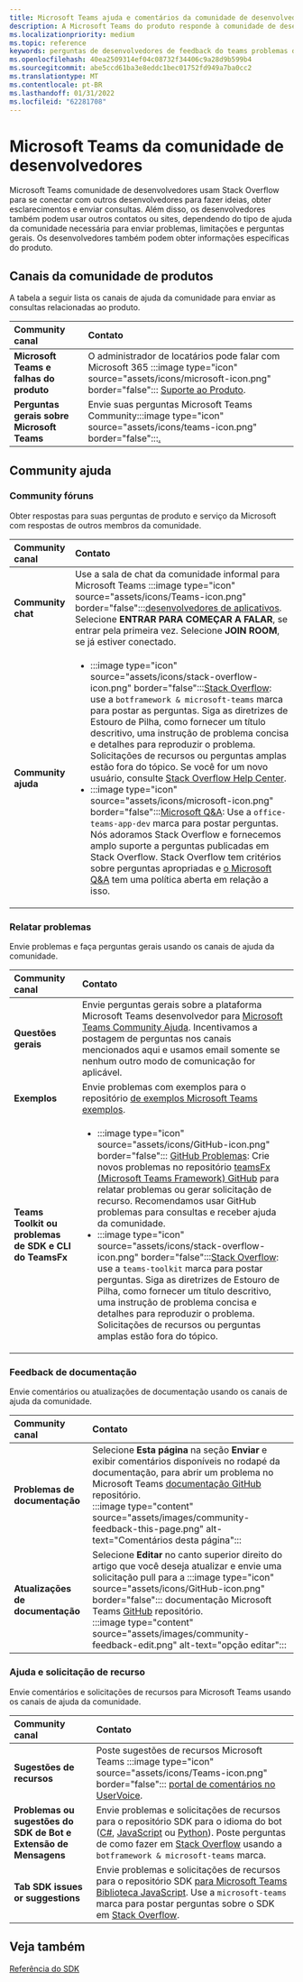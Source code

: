 ```yaml
---
title: Microsoft Teams ajuda e comentários da comunidade de desenvolvedores
description: A Microsoft Teams do produto responde à comunidade de desenvolvedores em vários canais de feedback e suporte.
ms.localizationpriority: medium
ms.topic: reference
keywords: perguntas de desenvolvedores de feedback do teams problemas de ajuda da comunidade de contatos solicitam suporte a discussões da comunidade de contribuições de bugs
ms.openlocfilehash: 40ea2509314ef04c08732f34406c9a28d9b599b4
ms.sourcegitcommit: abe5ccd61ba3e8eddc1bec01752fd949a7ba0cc2
ms.translationtype: MT
ms.contentlocale: pt-BR
ms.lasthandoff: 01/31/2022
ms.locfileid: "62281708"
---
```

# <a name="microsoft-teams-developer-community-channels"></a>Microsoft Teams da comunidade de desenvolvedores

Microsoft Teams comunidade de desenvolvedores usam Stack Overflow para se conectar com outros desenvolvedores para fazer ideias, obter esclarecimentos e enviar consultas. Além disso, os desenvolvedores também podem usar outros contatos ou sites, dependendo do tipo de ajuda da comunidade necessária para enviar problemas, limitações e perguntas gerais. Os desenvolvedores também podem obter informações específicas do produto.

## <a name="product-community-channels"></a>Canais da comunidade de produtos

A tabela a seguir lista os canais de ajuda da comunidade para enviar as consultas relacionadas ao produto.

| **Community canal** | **Contato** |
|:------------|:------------|
| **Microsoft Teams e falhas do produto** | O administrador de locatários pode falar com Microsoft 365 :::image type="icon" source="assets/icons/microsoft-icon.png" border="false"::: [Suporte ao Produto](/microsoft-365/admin/contact-support-for-business-products). |
| **Perguntas gerais sobre Microsoft Teams** | Envie suas perguntas Microsoft Teams Community:::image type="icon" source="assets/icons/teams-icon.png" border="false":::[.](https://answers.microsoft.com/en-us/msteams/forum)|

## <a name="community-help"></a>Community ajuda

### <a name="community-forums"></a>Community fóruns

Obter respostas para suas perguntas de produto e serviço da Microsoft com respostas de outros membros da comunidade.

| **Community canal**|   **Contato**  |
|:---------------------|:---------------|
| **Community chat** | Use a sala de chat da comunidade informal para Microsoft Teams :::image type="icon" source="assets/icons/Teams-icon.png" border="false":::[desenvolvedores de aplicativos](https://gitter.im/OfficeDev/MicrosoftTeamsAppDev). Selecione **ENTRAR PARA COMEÇAR A FALAR**, se entrar pela primeira vez. Selecione **JOIN ROOM**, se já estiver conectado. |
|**Community ajuda** | <ul> <li>:::image type="icon" source="assets/icons/stack-overflow-icon.png" border="false":::[Stack Overflow](https://stackoverflow.com/questions/tagged/microsoft-teams): use a `botframework & microsoft-teams` marca para postar as perguntas. Siga as diretrizes de Estouro de Pilha, como fornecer um título descritivo, uma instrução de problema concisa e detalhes para reproduzir o problema. Solicitações de recursos ou perguntas amplas estão fora do tópico. Se você for um novo usuário, consulte [Stack Overflow Help Center](https://stackoverflow.com/help).</li>  <li>:::image type="icon" source="assets/icons/microsoft-icon.png" border="false":::[Microsoft Q&A](/answers/topics/office-teams-app-dev.html): Use a `office-teams-app-dev` marca para postar perguntas. Nós adoramos Stack Overflow e fornecemos amplo suporte a perguntas publicadas em Stack Overflow. Stack Overflow tem critérios sobre perguntas apropriadas e [o Microsoft Q&A](/answers/topics/office-teams-app-dev.html) tem uma política aberta em relação a isso. </li><ul> |

### <a name="report-issues"></a>Relatar problemas

Envie problemas e faça perguntas gerais usando os canais de ajuda da comunidade.

| **Community canal** | **Contato** |
|:----------------------|:------------|
| **Questões gerais** | Envie perguntas gerais sobre a plataforma Microsoft Teams desenvolvedor para [Microsoft Teams Community Ajuda](mailto:microsoftteamsdev@microsoft.com). Incentivamos a postagem de perguntas nos canais mencionados aqui e usamos email somente se nenhum outro modo de comunicação for aplicável. |
| **Exemplos** | Envie problemas com exemplos para o repositório [de exemplos Microsoft Teams exemplos](https://github.com/OfficeDev/Microsoft-Teams-Samples).|
|  **Teams Toolkit ou problemas de SDK e CLI do TeamsFx** | <ul><li> :::image type="icon" source="assets/icons/GitHub-icon.png" border="false":::  [GitHub Problemas](https://github.com/OfficeDev/TeamsFx/issues): Crie novos problemas no repositório [teamsFx (Microsoft Teams Framework) GitHub](https://github.com/OfficeDev/TeamsFx) para relatar problemas ou gerar solicitação de recurso. Recomendamos usar GitHub problemas para consultas e receber ajuda da comunidade. <li> :::image type="icon" source="assets/icons/stack-overflow-icon.png" border="false":::[Stack Overflow](https://stackoverflow.com/questions/tagged/teams-toolkit): use a `teams-toolkit` marca para postar perguntas. Siga as diretrizes de Estouro de Pilha, como fornecer um título descritivo, uma instrução de problema concisa e detalhes para reproduzir o problema. Solicitações de recursos ou perguntas amplas estão fora do tópico. </li> </ul> |

### <a name="documentation-feedback"></a>Feedback de documentação

Envie comentários ou atualizações de documentação usando os canais de ajuda da comunidade.

| **Community canal** | **Contato** |
|:--------------------------|:--------------------------|
| **Problemas de documentação** | Selecione **Esta página** na seção **Enviar** e exibir comentários disponíveis no rodapé da documentação, para abrir um problema no Microsoft Teams [](https://github.com/MicrosoftDocs/msteams-docs/issues) [documentação GitHub](https://github.com/MicrosoftDocs/msteams-docs) repositório.<br/>:::image type="content" source="assets/images/community-feedback-this-page.png" alt-text="Comentários desta página":::|
|**Atualizações de documentação**|Selecione **Editar** no canto superior direito do artigo que você deseja atualizar e envie uma solicitação pull para a :::image type="icon" source="assets/icons/GitHub-icon.png" border="false"::: documentação Microsoft Teams [GitHub](https://github.com/MicrosoftDocs/msteams-docs) repositório. <br /> :::image type="content" source="assets/images/community-feedback-edit.png" alt-text="opção editar":::|

### <a name="help-and-feature-request"></a>Ajuda e solicitação de recurso

Envie comentários e solicitações de recursos para Microsoft Teams usando os canais de ajuda da comunidade.

| **Community canal** | **Contato** |
|:----------------------|:------------|
| **Sugestões de recursos** | Poste sugestões de recursos Microsoft Teams :::image type="icon" source="assets/icons/Teams-icon.png" border="false"::: [portal de comentários no UserVoice](https://microsoftteams.uservoice.com/forums/555103-public-preview/category/182881-developer-platform). |
| **Problemas ou sugestões do SDK de Bot e Extensão de Mensagens** | Envie problemas e solicitações de recursos para o repositório SDK para o idioma do bot ([C#](https://github.com/Microsoft/botbuilder-dotnet/), [JavaScript](https://github.com/Microsoft/botbuilder-js) ou [Python](https://github.com/Microsoft/botbuilder-python)). Poste perguntas de como fazer em [Stack Overflow](https://stackoverflow.com/questions/tagged/botframework%20microsoft-teams) usando a `botframework & microsoft-teams` marca. |
| **Tab SDK issues or suggestions** | Envie problemas e solicitações de recursos para o repositório SDK [para Microsoft Teams Biblioteca JavaScript](https://github.com/OfficeDev/microsoft-teams-library-js/issues). Use a `microsoft-teams` marca para postar perguntas sobre o SDK em [Stack Overflow](https://stackoverflow.com/questions/tagged/microsoft-teams). |

## <a name="see-also"></a>Veja também

[Referência do SDK](/javascript/api/overview/msteams-client?view=msteams-client-js-latest&preserve-view=true)
